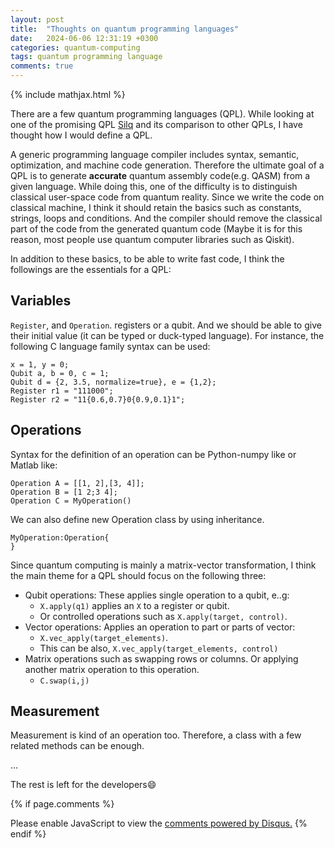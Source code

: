 ```yaml
---
layout: post
title:  "Thoughts on quantum programming languages"
date:   2024-06-06 12:31:19 +0300
categories: quantum-computing
tags: quantum programming language
comments: true
---
```

{% include mathjax.html %}

There are a few quantum programming languages (QPL). While looking at one of the promising QPL [Silq](https://silq.ethz.ch) and its comparison to other QPLs, I have thought how I would define a QPL. 



A generic programming language compiler includes syntax, semantic, optimization, and machine code generation. Therefore the ultimate goal of a QPL is to generate **accurate** quantum assembly code(e.g. QASM) from a given language.
 While doing this, one of the difficulty is to distinguish classical user-space code from quantum reality. 
 Since we write the code on classical machine, I think it should retain the basics such as constants, strings, loops and conditions. 
 And the compiler should remove the classical part of the code from the generated quantum code (Maybe it is for this reason, most people use quantum computer libraries such as Qiskit).

In addition to these basics, to be able to write fast code, I think the followings are the essentials for a QPL:
## Variables
`Register`, and `Operation`. registers or a qubit. And we should be able to give their initial value (it can be typed or duck-typed language).
For instance, the following C language family syntax can be used:
```
x = 1, y = 0;
Qubit a, b = 0, c = 1; 
Qubit d = {2, 3.5, normalize=true}, e = {1,2};
Register r1 = "111000";
Register r2 = "11{0.6,0.7}0{0.9,0.1}1";
```

## Operations
Syntax for the definition of an operation can be Python-numpy like or Matlab like:
```
Operation A = [[1, 2],[3, 4]];
Operation B = [1 2;3 4];
Operation C = MyOperation()
```
We can also define new Operation class by using inheritance.
```
MyOperation:Operation{
}
```
 Since quantum computing is mainly a matrix-vector transformation, I think the  main theme for a QPL should focus on the following three:
- Qubit operations: These applies single operation to a qubit, e..g:
    - `X.apply(q1)` applies an `X` to a register or qubit. 
    - Or controlled operations such as `X.apply(target, control)`.
- Vector operations: Applies an operation to part or parts of vector:  
    - `X.vec_apply(target_elements)`. 
    - This can be also,  `X.vec_apply(target_elements, control)` 
- Matrix operations such as swapping rows or columns. Or applying another matrix operation to this operation. 
    - `C.swap(i,j)`

## Measurement
Measurement is kind of an operation too. Therefore, a class with a few related methods can be enough.

...

The rest is left for the developers:smile:

{% if page.comments %}
<div id="disqus_thread"></div>
<script>
    /**
    *  RECOMMENDED CONFIGURATION VARIABLES: EDIT AND UNCOMMENT THE SECTION BELOW TO INSERT DYNAMIC VALUES FROM YOUR PLATFORM OR CMS.
    *  LEARN WHY DEFINING THESE VARIABLES IS IMPORTANT: https://disqus.com/admin/universalcode/#configuration-variables    */
    /*
    var disqus_config = function () {
    this.page.url = PAGE_URL;  // Replace PAGE_URL with your page's canonical URL variable
    this.page.identifier = PAGE_IDENTIFIER; // Replace PAGE_IDENTIFIER with your page's unique identifier variable
    };
    */
    (function() { // DON'T EDIT BELOW THIS LINE
    var d = document, s = d.createElement('script');
    s.src = 'https://adaskin.disqus.com/embed.js';
    s.setAttribute('data-timestamp', +new Date());
    (d.head || d.body).appendChild(s);
    })();
</script>
<noscript>Please enable JavaScript to view the <a href="https://disqus.com/?ref_noscript">comments powered by Disqus.</a></noscript>
{% endif %}
